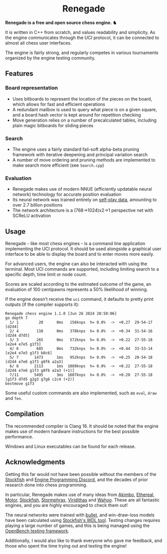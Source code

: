<div align = "center"><h1>Renegade</h1></div>

**Renegade is a free and open source chess engine. ♞**  

It is written in C++ from scratch, and values readability and simplicity. As the engine communicates through the UCI protocol, it can be connected to almost all chess user interfaces.  

The engine is fairly strong, and regularly competes in various tournaments organized by the engine testing community.  

## Features
### Board representation
- Uses bitboards to represent the location of the pieces on the board, which allows for fast and efficient operations
- A redundant mailbox is used to query what piece is on a given square, and a board hash vector is kept around for repetition checking
- Move generation relies on a number of precalculated tables, including plain magic bitboards for sliding pieces

### Search
- The engine uses a fairly standard fail-soft alpha-beta pruning framework with iterative deepening and principal variation search
- A number of move ordering and pruning methods are implemented to make search more efficient (see `Search.cpp`)

### Evaluation
- Renegade makes use of modern NNUE (efficiently updatable neural network) technology for accurate position evaluation
- Its neural network was trained entirely on [self-play data](https://www.kaggle.com/datasets/pkrisz/renegade-chess-engine-training-data), amounting to over 2.7 billion positions
- The network architecture is a (768->1024)x2->1 perspective net with SCReLU activation

## Usage
Renegade - like most chess engines - is a command line application implementing the UCI protocol. It should be used alongside a graphical user interface to be able to display the board and to enter moves more easily.

For advanced users, the engine can also be interacted with using the terminal. Most UCI commands are supported, including limiting search to a specific depth, time limit or node count.

Scores are scaled according to the estimated outcome of the game, an evaluation of 100 centipawns represents a 50% likelihood of winning.

If the engine doesn't receive the `uci` command, it defaults to pretty print outputs (if the compiler supports it):
```
Renegade chess engine 1.1.0 [Jun 26 2024 20:50:06]
go depth 7
  1/ 1         20      0ms   156knps  h= 0.0%  ->  +0.27  29-54-17  [d2d4]
  2/ 4        110      0ms   378knps  h= 0.0%  ->  +0.34  31-54-16  [d2d4 d7d5]
  3/ 3        265      0ms   572knps  h= 0.0%  ->  +0.22  27-55-18  [e2e4 e7e5 g1f3]
  4/ 6        685      0ms   732knps  h= 0.0%  ->  +0.44  33-53-14  [e2e4 e7e5 g1f3 b8c6]
  5/ 7       1473      1ms   952knps  h= 0.0%  ->  +0.25  28-54-18  [d2d4 e7e6 g1f3 g8f6 a2a3]
  6/ 8       2113      1ms  1089knps  h= 0.0%  ->  +0.22  27-55-18  [d2d4 e7e6 g1f3 g8f6 a2a3 (+1)]
  7/11       5495      3ms  1607knps  h= 0.0%  ->  +0.20  27-55-18  [g1f3 d7d5 g2g3 g7g6 c2c4 (+2)]
bestmove g1f3
```

Some useful custom commands are also implemented, such as `eval`, `draw` and `fen`.

## Compilation

The recommended compiler is Clang 16. It should be noted that the engine makes use of modern hardware instructions for the best possible performance.  

Windows and Linux executables can be found for each release.

## Acknowledgments
Getting this far would not have been possible without the members of the [Stockfish](https://github.com/official-stockfish/Stockfish) and [Engine Programming Discord](https://github.com/EngineProgramming/engine-list), and the decades of prior research done into chess programming.  

In particular, Renegade makes use of many ideas from [Akimbo](https://github.com/jw1912/akimbo), [Ethereal](https://github.com/AndyGrant/Ethereal), [Motor](https://github.com/martinnovaak/motor), [Stockfish](https://github.com/official-stockfish/Stockfish), [Stormphrax](https://github.com/Ciekce/Stormphrax), [Viridithas](https://github.com/cosmobobak/viridithas) and [Wahoo](https://github.com/spamdrew128/Wahoo). These are all fantastic engines, and you are highly encouraged to check them out!  

The neural networks were trained with [bullet](https://github.com/jw1912/bullet), and win-draw-loss models have been calculated using [Stockfish's WDL tool](https://github.com/official-stockfish/WDL_model). Testing changes requires playing a large number of games, and this is being managed using the [OpenBench testing framework](https://github.com/AndyGrant/OpenBench).  

Additionally, I would also like to thank everyone who gave me feedback, and those who spent the time trying out and testing the engine!